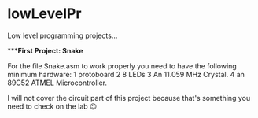 # lowLevelPr
Low level programming projects...

*********First Project: Snake******

For the file Snake.asm to work properly you need to have the following minimum hardware:
1 protoboard
2 8 LEDs
3 An 11.059 MHz Crystal.
4 an 89C52 ATMEL Microcontroller.

I will not cover the circuit part of this project because that's something you need to check on the lab 😉
